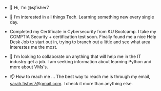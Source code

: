 - 👋 Hi, I’m @sjfisher7
- 👀 I’m interested in all things Tech. Learning something new every single day.
-  Completed my Certificate in Cybersecurity from KU Bootcamp. I take my COMPTIA Security + certification test soon. 
Finally found me a nice Help Desk Job to start out in, trying to branch out a little and see what area interestes me the most.

- 💞️ I’m looking to collaborate on anything that will help me in the IT industry get a job. I am seeking information about learning Python and more about VMs's.
- 📫 How to reach me ...
The best way to reach me is through my email, sarah.fisher7@gmail.com. I check it more than anything else. 

<!---
sjfisher7/sjfisher7 is a ✨ special ✨ repository because its `README.md` (this file) appears on your GitHub profile.
You can click the Preview link to take a look at your changes.
--->
